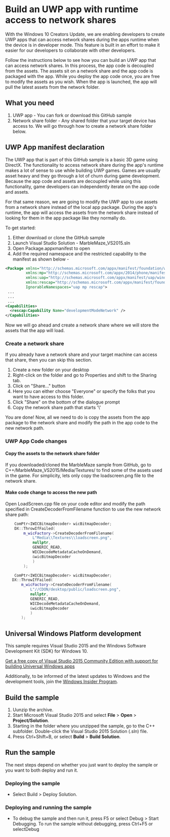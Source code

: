 
# Build an UWP app with runtime access to network shares

With the Windows 10 Creators Update, we are enabling developers to create UWP apps that can access network shares during the apps runtime when the device is in developer mode. This feature is built in an effort to make it easier for our developers to collaborate with other developers. 

Follow the instructions below to see how you can build an UWP app that can access network shares. In this process, the app code is decoupled from the assets. The assets sit on a network share and the app code is packaged with the app. While you deploy the app code once, you are free to modify the assets as you wish. When the app is launched, the app will pull the latest assets from the network folder. 

## What you need
1. UWP app - You can fork or download this GitHub sample 
2. Network share folder - Any shared folder that your target device has access to. We will go through how to create a network share folder below. 

## UWP App manifest declaration 

The UWP app that is part of this GitHub sample is a basic 3D game using DirectX. The functionality to access network share during the app's runtime makes a lot of sense to use while building UWP games. Games are usually asset heavy and they go through a lot of churn during game development. Because the app code and assets are decoupled while using this functionality, game developers can independently iterate on the app code and assets. 

For that same reason, we are going to modify the UWP app to use assets from a network share instead of the local app package. During the app's runtime, the app will access the assets from the network share instead of looking for them in the app package like they normally do. 

To get started:
1. Either download or clone the GitHub sample
2. Launch Visual Studio Solution - MarbleMaze_VS2015.sln
3. Open Package.appxmanifest to open
4. Add the required namespace and the restricted capability to the manifest as shown below - 
```xml
<Package xmlns="http://schemas.microsoft.com/appx/manifest/foundation/windows10" 
         xmlns:mp="http://schemas.microsoft.com/appx/2014/phone/manifest" 
         xmlns:uap="http://schemas.microsoft.com/appx/manifest/uap/windows10" 
         xmlns:rescap="http://schemas.microsoft.com/appx/manifest/foundation/windows10/restrictedcapabilities" 
         IgnorableNamespaces="uap mp rescap">
 ...
 ...
 ...
<Capabilities>
  <rescap:Capability Name="developmentModeNetwork" />
</Capabilities>
```

Now we will go ahead and create a network share where we will store the assets that the app will load. 

### Create a network share 

If you already have a network share and your target machine can access that share, then you can skip this section. 

1. Create a new folder on your desktop 
2. Right-click on the folder and go to Properties and shift to the Sharing tab. 
3. Click on "Share..." button
4. Here you can either choose "Everyone" or specify the folks that you want to have access to this folder.
5. Click "Share" on the bottom of the dialogue prompt
6. Copy the network share path that starts '\\\'

You are done! Now, all we need to do is copy the assets from the app package to the network share and modify the path in the app code to the new network path. 

### UWP App Code changes

#### Copy the assets to the network share folder

If you downloaded/cloned the MarbleMaze sample from GitHub, go to C++/MarbleMaze_VS2015/Media/Textures/ to find some of the assets used in the game. For simplicity, lets only copy the loadscreen.png file to the network share. 

#### Make code change to access the new path 

Open LoadScreen.cpp file on your code editor and modify the path specified in CreateDecoderFromFilename function to use the new network share path: 
``` cpp
    ComPtr<IWICBitmapDecoder> wicBitmapDecoder;
    DX::ThrowIfFailed(
        m_wicFactory->CreateDecoderFromFilename(
            L"Media\\Textures\\loadscreen.png",
            nullptr,
            GENERIC_READ,
            WICDecodeMetadataCacheOnDemand,
            &wicBitmapDecoder
            )
        );
 ```
 ``` cpp
     ComPtr<IWICBitmapDecoder> wicBitmapDecoder;
    DX::ThrowIfFailed(
        m_wicFactory->CreateDecoderFromFilename(
            L"//CDON/desktop/public/loadscreen.png",
            nullptr,
            GENERIC_READ,
            WICDecodeMetadataCacheOnDemand,
            &wicBitmapDecoder
            )
        );
```

## Universal Windows Platform development

This sample requires Visual Studio 2015 and the Windows Software Development Kit (SDK) for Windows 10. 

[Get a free copy of Visual Studio 2015 Community Edition with support for building Universal Windows apps](http://go.microsoft.com/fwlink/?LinkID=280676)

Additionally, to be informed of the latest updates to Windows and the development tools, join the [Windows Insider Program](https://insider.windows.com/ "Become a Windows Insider").

## Build the sample

1. Uunzip the archive.
2. Start Microsoft Visual Studio 2015 and select **File** \> **Open** \> **Project/Solution**.
3. Starting in the folder where you unzipped the sample, go to the C++ subfolder. Double-click the Visual Studio 2015 Solution (.sln) file.
4. Press Ctrl+Shift+B, or select **Build** \> **Build Solution**.

## Run the sample

The next steps depend on whether you just want to deploy the sample or you want to both deploy and run it.

### Deploying the sample

- Select Build > Deploy Solution. 

### Deploying and running the sample

- To debug the sample and then run it, press F5 or select Debug >  Start Debugging. To run the sample without debugging, press Ctrl+F5 or selectDebug 
